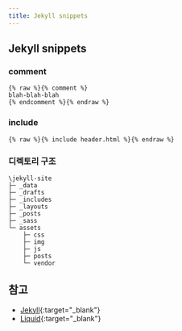```yaml
---
title: Jekyll snippets
---
```


## Jekyll snippets

### comment
```
{% raw %}{% comment %}
blah-blah-blah
{% endcomment %}{% endraw %}
```

### include
```
{% raw %}{% include header.html %}{% endraw %}
```

### 디렉토리 구조
```
\jekyll-site
├─ _data
├─ _drafts
├─ _includes
├─ _layouts
├─ _posts
├─ _sass
└─ assets
    ├─ css
    ├─ img
    ├─ js
    ├─ posts
    └─ vendor
```

## 참고
- [Jekyll](https://jekyllrb.com/){:target="_blank"}
- [Liquid](https://shopify.github.io/liquid/){:target="_blank"}
